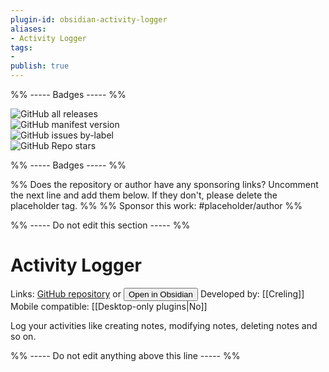 ```yaml
---
plugin-id: obsidian-activity-logger
aliases:
- Activity Logger
tags: 
- 
publish: true
---
```


%% ----- Badges ----- %%

![GitHub all releases](https://img.shields.io/github/downloads/Creling/obsidian-activity-logger/total?color=573E7A&logo=github&style=for-the-badge)   
![GitHub manifest version](https://img.shields.io/github/manifest-json/v/Creling/obsidian-activity-logger?color=573E7A&logo=github&style=for-the-badge)   
![GitHub issues by-label](https://img.shields.io/github/issues/Creling/obsidian-activity-logger/help%20wanted?color=573E7A&logo=github&style=for-the-badge)   
![GitHub Repo stars](https://img.shields.io/github/stars/Creling/obsidian-activity-logger?color=573E7A&logo=github&style=for-the-badge)

%% ----- Badges ----- %%

%% Does the repository or author have any sponsoring links? Uncomment the next line and add them below. If they don't, please delete the placeholder tag. %%
%% Sponsor this work: #placeholder/author %%

%% ----- Do not edit this section ----- %%

# Activity Logger

Links: [GitHub repository](https://github.com/Creling/obsidian-activity-logger) or [<button id=HH>Open in Obsidian</button>](obsidian://goto-plugin?id=obsidian-activity-logger)
Developed by: [[Creling]]
Mobile compatible: [[Desktop-only plugins|No]]

Log your activities like creating notes, modifying notes, deleting notes and so on.

%% ----- Do not edit anything above this line ----- %% 
